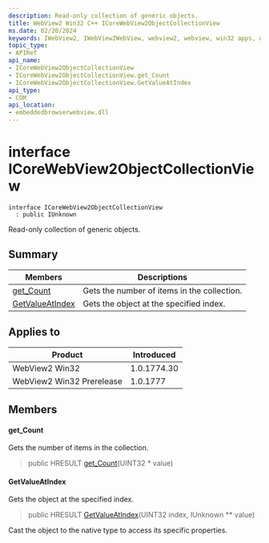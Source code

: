 ```yaml
---
description: Read-only collection of generic objects.
title: WebView2 Win32 C++ ICoreWebView2ObjectCollectionView
ms.date: 02/20/2024
keywords: IWebView2, IWebView2WebView, webview2, webview, win32 apps, win32, edge, ICoreWebView2, ICoreWebView2Controller, browser control, edge html, ICoreWebView2ObjectCollectionView
topic_type: 
- APIRef
api_name:
- ICoreWebView2ObjectCollectionView
- ICoreWebView2ObjectCollectionView.get_Count
- ICoreWebView2ObjectCollectionView.GetValueAtIndex
api_type:
- COM
api_location:
- embeddedbrowserwebview.dll
---
```


# interface ICoreWebView2ObjectCollectionView

```
interface ICoreWebView2ObjectCollectionView
  : public IUnknown
```

Read-only collection of generic objects.

## Summary

 Members                        | Descriptions
--------------------------------|---------------------------------------------
[get_Count](#get_count) | Gets the number of items in the collection.
[GetValueAtIndex](#getvalueatindex) | Gets the object at the specified index.

## Applies to

Product                         | Introduced
--------------------------------|---------------------------------------------
WebView2 Win32            |    1.0.1774.30
WebView2 Win32 Prerelease |    1.0.1777

## Members

#### get_Count

Gets the number of items in the collection.

> public HRESULT [get_Count](#get_count)(UINT32 * value)

#### GetValueAtIndex

Gets the object at the specified index.

> public HRESULT [GetValueAtIndex](#getvalueatindex)(UINT32 index, IUnknown ** value)

Cast the object to the native type to access its specific properties.

